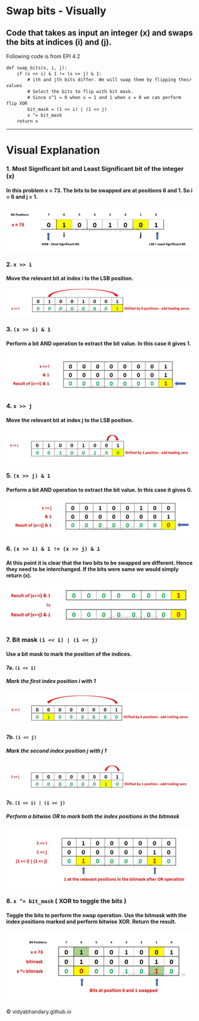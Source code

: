 # Swap bits - Visually
## Code that takes as input an integer (x) and swaps the bits at indices (i) and (j).

Following code is from EPI 4.2
```
def swap_bits(x, i, j):
    if (x >> i) & 1 != (x >> j) & 1:
        # ith and jth bits differ. We will swap them by flipping their values
        # Select the bits to flip with bit mask. 
        # Since x^1 = 0 when x = 1 and 1 when x = 0 we can perform flip XOR
        bit_mask = (1 << i) | (1 << j)
        x ^= bit_mask
    return x
```
----
# Visual Explanation

### 1. Most Significant bit and Least Significant bit of the integer (x)
#### In this problem x = 73. The bits to be swapped are at positions 6 and 1. So i = 6 and j = 1.

![](./images/MSB_LSB.JPG?raw=true)

### 2. ```x >> i```
#### Move the relevant bit at index i to the LSB position.

![](./images/RShift_i.JPG?raw=true)

### 3. ```(x >> i) & 1```
#### Perform a bit AND operation to extract the bit value. In this case it gives 1.

![](./images/RShift_i_and_1.JPG?raw=true)

### 4. ```x >> j```
#### Move the relevant bit at index j to the LSB position.

![](./images/RShift_j.JPG?raw=true)


### 5. ```(x >> j) & 1```
#### Perform a bit AND operation to extract the bit value. In this case it gives 0.

![](./images/RShift_j_and_1.JPG?raw=true)

### 6. ```(x >> i) & 1 != (x >> j) & 1```
#### At this point it is clear that the two bits to be swapped are different. Hence they need to be interchanged. If the bits were same we would simply return (x).

![](./images/NotEqual.JPG?raw=true)

 ### 7. Bit mask ```(i << i) | (i << j)``` 
 #### Use a bit mask to mark the position of the indices.

 #### 7a. ```(i << i)```  

 ##### Mark the first index position i with 1  

![](./images/LShift_i.JPG?raw=true)

 #### 7b. ```(i << j)``` 

 ##### Mark the second index position j with j 1

![](./images/LShift_j.JPG?raw=true)

 #### 7c. ```(i << i) | (i << j)``` 

 ##### Perform a bitwise OR to mark both the index positions in the bitmask

![](./images/LShift_i_and_j_OR.JPG?raw=true)

### 8. ```x ^= bit_mask``` ( XOR to toggle the bits )

#### Toggle the bits to perform the swap operation. Use the bitmask with the index positions marked and perform bitwise XOR. Return the result.

![](./images/Final_BitMask_Swap.JPG?raw=true)


&copy; vidyabhandary.github.io
 




